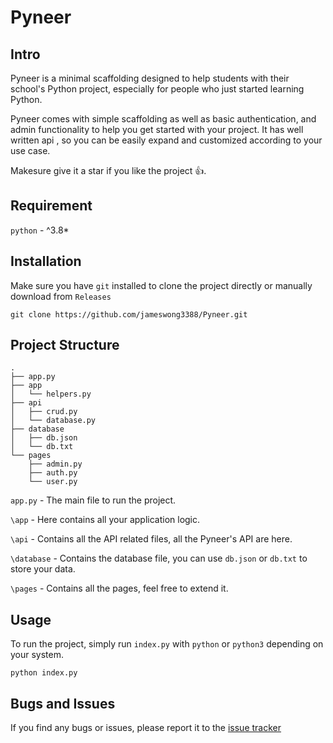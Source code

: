 # Pyneer

## Intro
Pyneer is a minimal scaffolding designed to help students with their school's Python project, especially for people who just started learning Python.


Pyneer comes with simple scaffolding as well as basic authentication, and admin functionality to help you get started with your project. It has well written api , so you can be easily expand and customized according to your use case.

Makesure give it a star if you like the project 👍.

## Requirement
`python` - ^3.8*

## Installation
Make sure you have `git` installed to clone the project directly or manually download from `Releases`
```
git clone https://github.com/jameswong3388/Pyneer.git
```

## Project Structure
```
.
├── app.py
├── app
│   └── helpers.py
├── api
│   ├── crud.py
│   └── database.py
├── database
│   ├── db.json
│   └── db.txt
└── pages
    ├── admin.py
    ├── auth.py
    └── user.py
```

`app.py` - The main file to run the project.

`\app` - Here contains all your application logic.

`\api` - Contains all the API related files, all the Pyneer's API are here.

`\database` - Contains the database file, you can use `db.json` or `db.txt` to store your data.

`\pages` - Contains all the pages, feel free to extend it.

## Usage
To run the project, simply run `index.py` with `python` or `python3` depending on your system.
```
python index.py
```


## Bugs and Issues
If you find any bugs or issues, please report it to the [issue tracker](https://github.com/jameswong3388/Pyneer/issues)
